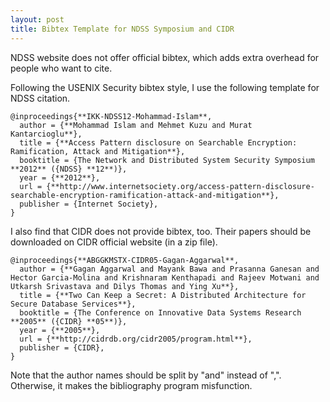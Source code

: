 ```yaml
---
layout: post
title: Bibtex Template for NDSS Symposium and CIDR
---
```


NDSS website does not offer official bibtex, which adds extra overhead for people who want to cite.

Following the USENIX Security bibtex style, I use the following template for NDSS citation.

<!--more-->

```
@inproceedings{**IKK-NDSS12-Mohammad-Islam**,
  author = {**Mohammad Islam and Mehmet Kuzu and Murat Kantarcioglu**},
  title = {**Access Pattern disclosure on Searchable Encryption: Ramification, Attack and Mitigation**},
  booktitle = {The Network and Distributed System Security Symposium **2012** ({NDSS} **12**)},
  year = {**2012**},
  url = {**http://www.internetsociety.org/access-pattern-disclosure-searchable-encryption-ramification-attack-and-mitigation**},
  publisher = {Internet Society},
}
```

I also find that CIDR does not provide bibtex, too. Their papers should be downloaded on CIDR official website (in a zip file).

```
@inproceedings{**ABGGKMSTX-CIDR05-Gagan-Aggarwal**,
  author = {**Gagan Aggarwal and Mayank Bawa and Prasanna Ganesan and Hector Garcia-Molina and Krishnaram Kenthapadi and Rajeev Motwani and Utkarsh Srivastava and Dilys Thomas and Ying Xu**},
  title = {**Two Can Keep a Secret: A Distributed Architecture for Secure Database Services**},
  booktitle = {The Conference on Innovative Data Systems Research **2005** ({CIDR} **05**)},
  year = {**2005**},
  url = {**http://cidrdb.org/cidr2005/program.html**},
  publisher = {CIDR},
}
```




Note that the author names should be split by "and" instead of ",". Otherwise, it makes the bibliography program misfunction.
